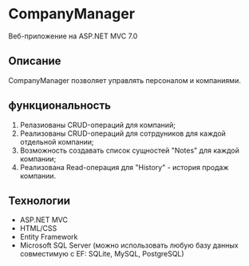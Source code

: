 
# CompanyManager

Веб-приложение на ASP.NET MVC 7.0

## Описание

CompanyManager позволяет управлять персоналом и компаниями.

## функциональность
1. Релазиованы CRUD-операций для компаний;
2. Реализованы CRUD-операций для сотрдуников для каждой отдельной компании;
3. Возможность создавать список сущностей "Notes" для каждой компании;
4. Реализована Read-операция для "History" - история продаж компании.

## Технологии
* ASP.NET MVC
* HTML/CSS
* Entity Framework
* Microsoft SQL Server (можно использовать любую базу данных совместимую с EF: SQLite, MySQL, PostgreSQL)
